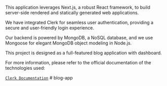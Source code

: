 This application leverages Next.js, a robust React framework, to build server-side rendered and statically generated web applications.

We have integrated Clerk for seamless user authentication, providing a secure and user-friendly login experience.

Our backend is powered by MongoDB, a NoSQL database, and we use Mongoose for elegant MongoDB object modeling in Node.js.

This project is designed as a full-featured blog application with dashboard.

For more information, please refer to the official documentation of the technologies used:

[`Clerk Documentation`](https://go.clerk.com/WSe7K8F)
#   b l o g - a p p  
 